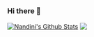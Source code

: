 ### Hi there 👋

<!--
**nandiniproothi/nandiniproothi** is a ✨ _special_ ✨ repository because its `README.md` (this file) appears on your GitHub profile.

Here are some ideas to get you started:

- 🔭 I’m currently working on ...
- 🌱 I’m currently learning ...
- 👯 I’m looking to collaborate on ...
- 🤔 I’m looking for help with ...
- 💬 Ask me about ...
- 📫 How to reach me: ...
- 😄 Pronouns: ...
- ⚡ Fun fact: ...
-->

<a href="https://github.com/nandiniproothi">
<img align="center" alt="Nandini's Github Stats" src="https://github-readme-stats.codestackr.vercel.app/api?username=nandiniproothi&show_icons=true&hide_border=true&count_private=true&include_all_commits=true&theme=radical" /></a>

<a href="https://github.com/nandiniproothi">
  <img align="center" src="https://github-readme-stats.anuraghazra1.vercel.app/api/top-langs/?username=nandiniproothi&layout=compact&theme=radical" />
</a>
